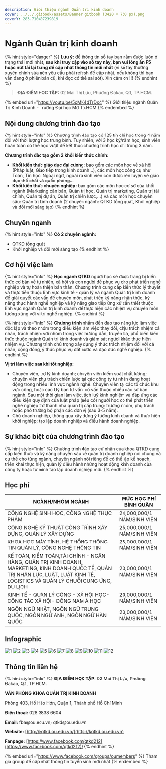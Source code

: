 ```yaml
---
description: Giới thiệu ngành Quản trị kinh doanh
cover: ../../.gitbook/assets/Banner gitbook (3420 × 750 px).png
coverY: 283.710407239819
---
```


# Ngành Quản trị kinh doanh

{% hint style="danger" %}
**Lưu ý:** để thông tin sổ tay bạn nắm được luôn ở trạng thái mới nhất, **sau khi truy cập vào sổ tay này, bạn vui lòng ấn F5 hoặc nút tải lại trang để cập nhật thông tin mới nhất** (vì sổ tay thường xuyên chỉnh sửa nên yêu cầu phải refesh để cập nhật, nếu không thì bạn vẫn đang ở phiên bản cũ, khi đọc có thể sai sót). Xin cảm ơn !!!
{% endhint %}

> **ĐỊA ĐIỂM HỌC TẬP:** 02 Mai Thị Lựu, Phường Đakao, Q.1, TP.HCM.

{% embed url="https://youtu.be/5cMK4dTrDx4" %}
Giới thiệu ngành Quản Trị Kinh Doanh - Trường Đại học Mở Tp.HCM
{% endembed %}

## Nội dung chương trình đào tạo

{% hint style="info" %}
Chương trình đào tạo có 125 tín chỉ học trong 4 năm đối với thời lượng học trung bình. Tuy nhiên, với 3 học kỳ/năm học, sinh viên hoàn toàn có thể học vượt để kết thúc chương trình học chỉ trong 3 năm.

**Chương trình đào tạo gồm 2 khối kiến thức chính:**

* **Khối kiến thức giáo dục đại cương:** bao gồm các môn học về xã hội (Pháp luật, Giao tiếp trong kinh doanh…), các môn học công cụ như Toán, Tin học, Ngoại ngữ, ngoài ra sinh viên còn được rèn luyện về giáo dục thể chất và quốc phòng…
* **Khối kiến thức chuyên nghiệp:** bao gồm các môn học cơ sở của khối ngành (Marketing căn bản, Quản trị học, Quản trị marketing, Quản trị tài chính, Quản trị dự án, Quản trị chiến lược,…) và các môn học chuyên sâu: Quản trị kinh doanh (2 chuyên ngành: QTKD tổng quát, Khởi nghiệp và đổi mới sáng tạo)
{% endhint %}

## Chuyên ngành

{% hint style="info" %}
**Có 2 chuyên ngành:**

* QTKD tổng quát
* Khởi nghiệp và đổi mới sáng tạo
{% endhint %}

## Cơ hội việc làm

{% hint style="info" %}
**Học ngành QTKD** người học sẽ được trang bị kiến thức cơ bản về tự nhiên, xã hội và con người để phục vụ cho phát triển nghề nghiệp và tự hoàn thiện bản thân. Chương trình cung cấp kiến thức lý thuyết và thực tiễn thuộc lĩnh vực kinh tế - quản lý và ngành Quản trị kinh doanh để giải quyết các vấn đề chuyên môn, phát triển kỹ năng nhận thức, kỹ năng thực hành nghề nghiệp và kỹ năng giao tiếp ứng xử cần thiết thuộc lĩnh vực ngành Quản trị kinh doanh để thực hiện các nhiệm vụ chuyên môn tương xứng với vị trí nghề nghiệp.
{% endhint %}

{% hint style="info" %}
**Chương trình** nhắm đến đào tạo năng lực làm việc độc lập và theo nhóm trong điều kiện làm việc thay đổi, chịu trách nhiệm cá nhân, trách nhiệm với nhóm trong việc hướng dẫn, truyền bá, phổ biến kiến thức thuộc ngành Quản trị kinh doanh và giám sát người khác thực hiện nhiệm vụ. Chương trình chú trọng xây dựng ý thức trách nhiệm đối với cá nhân, cộng đồng, ý thức phục vụ đất nước và đạo đức nghề nghiệp.
{% endhint %}

**Vị trí làm việc sau khi tốt nghiệp:**

* Chuyên viên, trợ lý kinh doanh; chuyên viên kiểm soát chất lượng; chuyên viên phụ trách chiến lược tại các công ty tư nhân đang hoạt động trong nhiều lĩnh vực ngành nghề. Chuyên viên tại các tổ chức khu vực công, hoặc các Uỷ ban tư vấn, cố vấn thuộc nhiều các sở ban ngành. Sau một thời gian làm việc, tích luỹ kinh nghiệm và đáp ứng các điều kiện quy định của luật pháp (nếu có) người học có thể phát triển nghề nghiệp trở thành nhà quản trị cấp trung: trưởng nhóm, phụ trách hoặc phó trưởng bộ phận các đơn vị (sau 3-5 năm).
* Chủ doanh nghiệp, thông qua xây dựng ý tưởng kinh doanh và thực hiện khởi nghiệp; tạo lập doanh nghiệp và điều hành doanh nghiệp.

## Sự khác biệt của chương trình đào tạo

{% hint style="info" %}
Chương trình đào tạo cử nhân của khoa QTKD cung cấp kiến thức và kỹ năng chuyên sâu về quản trị doanh nghiệp nói chung và cụ thể cho từng ngành, chuyên ngành nói riêng để có thể lập kế hoạch, triển khai thực hiện, quản lý điều hành những hoạt động kinh doanh của công ty hoặc tự mình tạo lập doanh nghiệp mới.
{% endhint %}

## Học phí

| NGÀNH/NHÓM NGÀNH                                                                                                                                                                  | MỨC HỌC PHÍ BÌNH QUÂN      |
| --------------------------------------------------------------------------------------------------------------------------------------------------------------------------------- | -------------------------- |
| CÔNG NGHỆ SINH HỌC, CÔNG NGHỆ THỰC PHẨM                                                                                                                                           | 24,000,000/1 NĂM/SINH VIÊN |
| CÔNG NGHỆ KỸ THUẬT CÔNG TRÌNH XÂY DỰNG, QUẢN LÝ XÂY DỰNG                                                                                                                          | 25,000,000/1 NĂM/SINH VIÊN |
| KHOA HỌC MÁY TÍNH, HỆ THỐNG THÔNG TIN QUẢN LÝ, CÔNG NGHỆ THÔNG TIN                                                                                                                | 25,000,000/1 NĂM/SINH VIÊN |
| KẾ TOÁN, KIỂM TOÁN,TÀI CHÍNH - NGÂN HÀNG, QUẢN TRỊ KINH DOANH, MARKETING, KINH DOANH QUỐC TẾ, QUẢN TRỊ NHÂN LỰC, LUẬT, LUẬT KINH TẾ, LOGISTICS VÀ QUẢN LÝ CHUỖI CUNG ỨNG, DU LỊCH | 23,000,000/1 NĂM/SINH VIÊN |
| KINH TẾ - QUẢN LÝ CÔNG - XÃ HỘI HỌC- CÔNG TÁC XÃ HỘI- ĐÔNG NAM Á HỌC                                                                                                              | 20,000,000/1 NĂM/SINH VIÊN |
| NGÔN NGỮ NHẬT, NGÔN NGỮ TRUNG QUỐC, NGÔN NGỮ ANH, NGÔN NGỮ HÀN QUỐC                                                                                                               | 23,000,000/1 NĂM/SINH VIÊN |

## Infographic

![1](<../../.gitbook/assets/1 - tiêu đề.png>) ![2](<../../.gitbook/assets/2 - giới thiệu chung (7).png>) ![3](<../../.gitbook/assets/3 - Ngành & việc làm.png>) ![4](<../../.gitbook/assets/4 - NGÀNH QUẢN TRỊ KINH DOANH.png>) ![5](<../../.gitbook/assets/5 - NGÀNH QUẢN TRỊ KINH DOANH.png>) ![6](<../../.gitbook/assets/6 - NGÀNH QUẢN TRỊ KINH DOANH.png>) ![7](<../../.gitbook/assets/7 - MỤC TIÊU ĐÀO TẠO (1).png>) ![8](<../../.gitbook/assets/8 - MỤC TIÊU ĐÀO TẠO.png>) ![9](<../../.gitbook/assets/9 - NỘI DUNG CHƯƠNG TRÌNH ĐÀO TẠO.png>) ![10](<../../.gitbook/assets/10 - NỘI DUNG CHƯƠNG TRÌNH ĐÀO TẠO (1).png>) ![11](<../../.gitbook/assets/12 - học phí (1).png>) ![12](<../../.gitbook/assets/13 - học phí (1) (1).png>)

## Thông tin liên hệ

{% hint style="info" %}
**ĐỊA ĐIỂM HỌC TẬP:** 02 Mai Thị Lựu, Phường Đakao, Q.1, TP.HCM.

**VĂN PHÒNG KHOA QUẢN TRỊ KINH DOANH**

Phòng 403, Hồ Hảo Hớn, Quận 1, Thành phố Hồ Chí Minh

**Điện thoại:** 028 3838 6604

**Email:** [fba@ou.edu.vn](mailto:fba@ou.edu.vn)**;** qtkd@ou.edu.vn

**Website:** [http://kqtkd.ou.edu.vn/](http://kqtkd.ou.edu.vn)

**Fanpage:** [https://www.facebook.com/qtkd212](https://www.facebook.com/qtkd212)/
{% endhint %}

{% embed url="https://www.facebook.com/groups/oumembers" %}
Tham gia group để cập nhật thông tin tuyển sinh mới nhất
{% endembed %}
